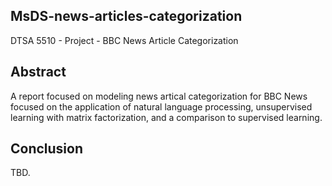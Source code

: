 ## MsDS-news-articles-categorization
DTSA 5510 - Project - BBC News Article Categorization

## Abstract
A report focused on modeling news artical categorization for BBC News focused on the application of natural language processing, unsupervised learning with matrix factorization, and a comparison to supervised learning.


## Conclusion
TBD.
